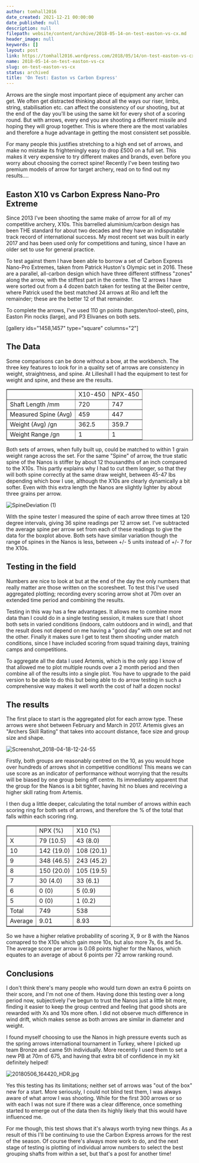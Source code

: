 ```yaml
---
author: tomhall2016
date_created: 2021-12-21 00:00:00
date_published: null
description: null
filepath: website/content/archive/2018-05-14-on-test-easton-vs-cx.md
header_image: null
keywords: []
layout: post
link: https://tomhall2016.wordpress.com/2018/05/14/on-test-easton-vs-cx/
name: 2018-05-14-on-test-easton-vs-cx
slug: on-test-easton-vs-cx
status: archived
title: 'On Test: Easton vs Carbon Express'
---
```


Arrows are the single most important piece of equipment any archer can get. We often get distracted thinking about all the ways our riser, limbs, string, stabilisation etc. can affect the consistency of our shooting, but at the end of the day you'll be using the same kit for every shot of a scoring round. But with arrows, every end you are shooting a different missile and hoping they will group together. This is where there are the most variables and therefore a huge advantage in getting the most consistent set possible.

For many people this justifies stretching to a high end set of arrows, and make no mistake its frighteningly easy to drop £500 on a full set. This makes it very expensive to try different makes and brands, even before you worry about choosing the correct spine! Recently I've been testing two premium models of arrow for target archery, read on to find out my results....


## Easton X10 vs Carbon Express Nano-Pro Extreme


Since 2013 I've been shooting the same make of arrow for all of my competitive archery,  X10s. This barrelled aluminium/carbon design has been THE standard for about two decades and they have an indisputable track record of international success. My most recent set was built in early 2017 and has been used only for competitions and tuning, since I have an older set to use for general practice.

To test against them I have been able to borrow a set of Carbon Express Nano-Pro Extremes, taken from Patrick Huston's Olympic set in 2016. These are a parallel, all-carbon design which have three different stiffness "zones" along the arrow, with the stiffest part in the centre. The 12 arrows I have were sorted out from a 4 dozen batch taken for testing at the Beiter centre, where Patrick used the best matched 24 arrows at Rio and left the remainder; these are the better 12 of that remainder.

To complete the arrows, I've used 110 gn points (tungsten/tool-steel),  pins, Easton Pin nocks (large), and P3 Elivanes on both sets.

[gallery ids="1458,1457" type="square" columns="2"]


## The Data


Some comparisons can be done without a bow, at the workbench. The three key features to look for in a quality set of arrows are consistency in weight, straightness, and spine. At Lilleshall I had the equipment to test for weight and spine, and these are the results.

<table cellpadding="0" width="679" cellspacing="0" border="1" >
<tbody >
<tr >

<td colspan="1" rowspan="1" >
</td>

<td colspan="1" rowspan="1" >X10-450
</td>

<td colspan="1" rowspan="1" >NPX-450
</td>
</tr>
<tr >

<td colspan="1" rowspan="1" >Shaft Length /mm
</td>

<td colspan="1" rowspan="1" >720
</td>

<td colspan="1" rowspan="1" >747
</td>
</tr>
<tr >

<td colspan="1" rowspan="1" >Measured Spine (Avg)
</td>

<td colspan="1" rowspan="1" >459
</td>

<td colspan="1" rowspan="1" >447
</td>
</tr>
<tr >

<td colspan="1" rowspan="1" >Weight (Avg) /gn
</td>

<td colspan="1" rowspan="1" >362.5
</td>

<td colspan="1" rowspan="1" >359.7
</td>
</tr>
<tr >

<td colspan="1" rowspan="1" >Weight Range /gn
</td>

<td colspan="1" rowspan="1" >1
</td>

<td colspan="1" rowspan="1" >1
</td>
</tr>
</tbody>
</table>
Both sets of arrows, when fully built up, could be matched to within 1 grain weight range across the set. For the same "Spine" of arrow, the true static spine of the Nanos is stiffer by about 12 thousandths of an inch compared to the X10s. This partly explains why I had to cut them longer, so that they will both spine correctly at the same draw weight, between 45-47 lbs depending which bow I use, although the X10s are clearly dynamically a bit softer. Even with this extra length the Nanos are slightly lighter by about three grains per arrow.

![SpineDeviation (1)](https://tomhall2016.files.wordpress.com/2018/04/spinedeviation-1.png)

With the spine tester I measured the spine of each arrow three times at 120 degree intervals, giving 36 spine readings per 12 arrow set. I've subtracted the average spine per arrow set from each of these readings to give the data for the boxplot above. Both sets have similar variation though the range of spines in the Nanos is less, between +/- 5 units instead of +/- 7 for the X10s.


## Testing in the field


Numbers are nice to look at but at the end of the day the only numbers that really matter are those written on the scoresheet. To test this I've used aggregated plotting; recording every scoring arrow shot at 70m over an extended time period and combining the results.

Testing in this way has a few advantages. It allows me to combine more data than I could do in a single testing session, it makes sure that I shoot both sets in varied conditions (indoors, calm outdoors and in wind), and that the result does not depend on me having a "good day" with one set and not the other. Finally it makes sure I get to test them shooting under match conditions, since I have included scoring from squad training days, training camps and competitions.

To aggregate all the data I used Artemis, which is the only app I know of that allowed me to plot multiple rounds over a 2 month period and then combine all of the results into a single plot. You have to upgrade to the paid version to be able to do this but being able to do arrow testing in such a comprehensive way makes it well worth the cost of half a dozen nocks!


## The results


The first place to start is the aggregated plot for each arrow type. These arrows were shot between February and March in 2017. Artemis gives an "Archers Skill Rating" that takes into account distance, face size and group size and shape.

![Screenshot_2018-04-18-12-24-55](https://tomhall2016.files.wordpress.com/2018/04/screenshot_2018-04-18-12-24-55.png)

Firstly, both groups are reasonably centred on the 10, as you would hope over hundreds of arrows shot in competitive conditions! This means we can use score as an indicator of performance without worrying that the results will be biased by one group being off centre. Its immediately apparent that the group for the Nanos is a bit tighter, having hit no blues and receiving a higher skill rating from Artemis.

I then dug a little deeper, calculating the total number of arrows within each scoring ring for both sets of arrows, and therefore the % of the total that falls within each scoring ring.

<table cellpadding="0" cellspacing="0" border="1" dir="ltr" >
<tbody >
<tr >

<td colspan="1" rowspan="1" >
</td>

<td colspan="1" rowspan="1" >NPX (%)
</td>

<td colspan="1" rowspan="1" >X10 (%)
</td>
</tr>
<tr >

<td colspan="1" rowspan="1" >X
</td>

<td colspan="1" rowspan="1" >79 (10.5)
</td>

<td colspan="1" rowspan="1" >43 (8.0)
</td>
</tr>
<tr >

<td colspan="1" rowspan="1" >10
</td>

<td colspan="1" rowspan="1" >142 (19.0)
</td>

<td colspan="1" rowspan="1" >108 (20.1)
</td>
</tr>
<tr >

<td colspan="1" rowspan="1" >9
</td>

<td colspan="1" rowspan="1" >348 (46.5)
</td>

<td colspan="1" rowspan="1" >243 (45.2)
</td>
</tr>
<tr >

<td colspan="1" rowspan="1" >8
</td>

<td colspan="1" rowspan="1" >150 (20.0)
</td>

<td colspan="1" rowspan="1" >105 (19.5)
</td>
</tr>
<tr >

<td colspan="1" rowspan="1" >7
</td>

<td colspan="1" rowspan="1" >30 (4.0)
</td>

<td colspan="1" rowspan="1" >33 (6.1)
</td>
</tr>
<tr >

<td colspan="1" rowspan="1" >6
</td>

<td colspan="1" rowspan="1" >0 (0)
</td>

<td colspan="1" rowspan="1" >5 (0.9)
</td>
</tr>
<tr >

<td colspan="1" rowspan="1" >5
</td>

<td colspan="1" rowspan="1" >0 (0)
</td>

<td colspan="1" rowspan="1" >1 (0.2)
</td>
</tr>
<tr >

<td colspan="1" rowspan="1" > Total
</td>

<td colspan="1" rowspan="1" >749
</td>

<td colspan="1" rowspan="1" >538
</td>
</tr>
<tr >

<td colspan="1" rowspan="1" > Average
</td>

<td colspan="1" rowspan="1" >9.01
</td>

<td colspan="1" rowspan="1" >8.93
</td>
</tr>
</tbody>
</table>
So we have a higher relative probability of scoring X, 9 or 8 with the Nanos comapred to the X10s which gain more 10s, but also more 7s, 6s and 5s. The average score per arrow is 0.08 points higher for the Nanos, which equates to an average of about 6 points per 72 arrow ranking round.


## Conclusions


I don't think there's many people who would turn down an extra 6 points on their score, and I'm not one of them. Having done this testing over a long period now, subjectively I've begun to trust the Nanos just a little bit more, finding it easier to keep the group centred and feeling that good shots are rewarded with Xs and 10s more often. I did not observe much difference in wind drift, which makes sense as both arrows are similar in diameter and weight.

I found myself choosing to use the Nanos in high pressure events such as the spring arrows international tournament in Turkey, where I picked up team Bronze and came 5th individually. More recently I used them to set a new PB at 70m of 675, and having that extra bit of confidence in my kit definitely helped!

![20180506_164420_HDR.jpg](https://tomhall2016.files.wordpress.com/2018/05/20180506_164420_hdr.jpg)

Yes this testing has its limitations; neither set of arrows was "out of the box" new for a start. More seriously, I could not blind test them, I was always aware of what arrow I was shooting. While for the first 300 arrows or so with each I was not sure if there was a clear difference, once something started to emerge out of the data then its highly likely that this would have influenced me.

For me though, this test shows that it's always worth trying new things. As a result of this I'll be continuing to use the Carbon Express arrows for the rest of the season. Of course there's always more work to do, and the next stage of testing is plotting of individual arrow numbers to select the best grouping shafts from within a set, but that's a post for another time!
